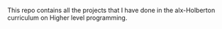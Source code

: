 This repo contains all the projects that I have done in the alx-Holberton curriculum on Higher level programming.
